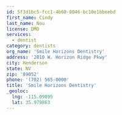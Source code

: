 ```yaml
---
id: 5f3d1bc5-fcc1-4b60-8046-bc10e1bbeebd
first_name: Cindy
last_name: Nou
license: DMD
services:
  - dentist
category: dentists
org_name: 'Smile Horizons Dentistry'
address: '2810 W. Horizon Ridge Pkwy'
city: Henderson
state: NV
zip: '89052'
phone: '(702) 565-0000'
title: 'Smile Horizons Dentistry'
_geoloc:
  lng: -115.09895
  lat: 35.979863
---
```

